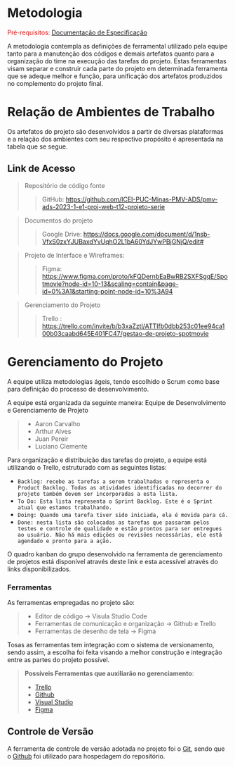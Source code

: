 
# Metodologia

<span style="color:red">Pré-requisitos: <a href="2-Especificação do Projeto.md"> Documentação de Especificação</a></span>

A metodologia contempla as definições de ferramental utilizado pela equipe tanto para a manutenção dos códigos e demais artefatos quanto para a organização do time na execução das tarefas do projeto. Estas ferramentas visam separar e construir cada parte do projeto em determinada ferramenta que se adeque melhor e função, para unificação dos artefatos produzidos no complemento do projeto final.

# Relação de Ambientes de Trabalho
Os artefatos do projeto são desenvolvidos a partir de diversas plataformas e a relação dos ambientes com seu respectivo propósito é apresentada na tabela que se segue. 

## Link de Acesso
> Repositório de código fonte
>> GitHub: https://github.com/ICEI-PUC-Minas-PMV-ADS/pmv-ads-2023-1-e1-proj-web-t12-projeto-serie

> Documentos do projeto
>> Google Drive: https://docs.google.com/document/d/1nsb-VfxS0zxYJUBaxdYvUqhO2L1bA60YdJYwPBjGNjQ/edit#

> Projeto de Interface e  Wireframes:
>>  Figma: https://www.figma.com/proto/kFQDernbEaBwRB2SXFSgqE/Spotmovie?node-id=10-13&scaling=contain&page-id=0%3A1&starting-point-node-id=10%3A94

> Gerenciamento do Projeto
>> Trello : https://trello.com/invite/b/b3xaZztl/ATTIfb0dbb253c01ee94ca100b03caabd645E401FC47/gestao-de-projeto-spotmovie

# Gerenciamento do Projeto
A equipe utiliza metodologias ágeis, tendo escolhido o Scrum como base para definição do processo de desenvolvimento.

A equipe está organizada da seguinte maneira:
Equipe de Desenvolvimento e Gerenciamento de Projeto
> - Aaron Carvalho
> - Arthur Alves 
> - Juan Pereir
> - Luciano Clemente 

Para organização e distribuição das tarefas do projeto, a equipe está utilizando o Trello, estruturado com as seguintes listas: 

- `Backlog: recebe as tarefas a serem trabalhadas e representa o Product Backlog. Todas as atividades identificadas no decorrer do projeto também devem ser incorporadas a esta lista.`
- `To Do: Esta lista representa o Sprint Backlog. Este é o Sprint atual que estamos trabalhando.`
- `Doing: Quando uma tarefa tiver sido iniciada, ela é movida para cá.`
- `Done: nesta lista são colocadas as tarefas que passaram pelos testes e controle de qualidade e estão prontos para ser entregues ao usuário. Não há mais edições ou revisões necessárias, ele está agendado e pronto para a ação.`

O quadro kanban do grupo desenvolvido na ferramenta de gerenciamento de projetos está disponível através deste link e esta acessível através do links disponibilizados.

### Ferramentas

As ferramentas empregadas no projeto são:

> - Editor de código -> Visula Studio Code
> - Ferramentas de comunicação e organização -> Github e Trello
> - Ferramentas de desenho de tela -> Figma

Tosas as ferramentas tem integração com o sistema de versionamento, sendo assim, a escolha foi feita visando a melhor construção e integração entre as partes do projeto possível.
 
> **Possíveis Ferramentas que auxiliarão no gerenciamento**: 
> - [Trello](https://trello.com/)
> - [Github](https://github.com/)
> - [Visual Studio](https://code.visualstudio.com/)
> - [Figma](https://figma.com/)


## Controle de Versão

A ferramenta de controle de versão adotada no projeto foi o
[Git](https://git-scm.com/), sendo que o [Github](https://github.com)
foi utilizado para hospedagem do repositório.
